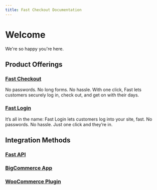 ```yaml
---
title: Fast Checkout Documentation
---
```


# Welcome

We're so happy you're here.

## Product Offerings

### [Fast Checkout](/developer-portal/fast-checkout/)

No passwords. No long forms. No hassle. With one click, Fast lets customers securely log in, check out, and get on with their days.

### [Fast Login](/developer-portal/fast-login/)

It’s all in the name: Fast Login lets customers log into your site, fast. No passwords. No hassle. Just one click and they’re in.

## Integration Methods

### [Fast API](/developer-portal/fast-api/)

### [BigCommerce App](/developer-portal/bigcommerce)

### [WooCommerce Plugin](/developer-portal/woocommerce/)

